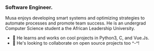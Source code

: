 ### Software Engineer.
Musa enjoys developing smart systems and optimizing strategies to automate processes and promote team success. He is an undergrad Computer Science student a the African Leadership University.

- 🔭 He learns and works on cool projects in Python3, C, and Vue.Js. 
- 👯 He's looking to collaborate on open source projects too ^-^!

